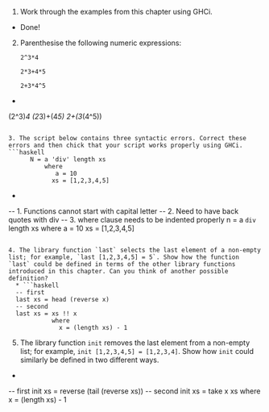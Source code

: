 1. Work through the examples from this chapter using GHCi.
  * Done!

2. Parenthesise the following numeric expressions:

    `2^3*4`

    `2*3+4*5`

    `2+3*4^5`
  * ```haskell
(2^3)*4
(2*3)+(4*5)
2+(3*(4^5))
  ```

3. The script below contains three syntactic errors. Correct these errors and then chick that your script works properly using GHCi.
```haskell
        N = a 'div' length xs
            where
               a = 10
              xs = [1,2,3,4,5]
```
  * ```haskell
-- 1. Functions cannot start with capital letter
-- 2. Need to have back quotes with div
-- 3. where clause needs to be indented properly
n = a `div` length xs 
    where
       a = 10
       xs = [1,2,3,4,5]
```

4. The library function `last` selects the last element of a non-empty list; for example, `last [1,2,3,4,5] = 5`. Show how the function `last` could be defined in terms of the other library functions introduced in this chapter. Can you think of another possible definition?
  * ```haskell
  -- first
  last xs = head (reverse x)
  -- second
  last xs = xs !! x
            where
              x = (length xs) - 1
  ```

5. The library function `init` removes the last element from a non-empty list; for example, `init [1,2,3,4,5] = [1,2,3,4]`. Show how `init` could similarly be defined in two different ways.
  * ```haskell
  -- first
  init xs = reverse (tail (reverse xs))
  -- second
  init xs = take x xs
            where
              x = (length xs) - 1
  ```

